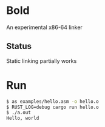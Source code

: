 # Bold

An experimental x86-64 linker

## Status

Static linking partially works

# Run

```bash
$ as examples/hello.asm -o hello.o
$ RUST_LOG=debug cargo run hello.o
$ ./a.out
Hello, world
```

